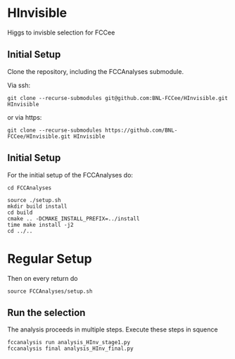 # HInvisible

Higgs to invisble selection for FCCee


## Initial Setup

Clone the repository, including the FCCAnalyses submodule.

Via ssh:
```shell
git clone --recurse-submodules git@github.com:BNL-FCCee/HInvisible.git HInvisible
```

or via https:
```shell
git clone --recurse-submodules https://github.com/BNL-FCCee/HInvisible.git HInvisible
```



## Initial Setup
For the initial setup of the FCCAnalyses do:

```shell
cd FCCAnalyses

source ./setup.sh
mkdir build install
cd build
cmake .. -DCMAKE_INSTALL_PREFIX=../install
time make install -j2
cd ../..
```

# Regular Setup

Then on every return do 
```shell
source FCCAnalyses/setup.sh
```

## Run the selection
The analysis proceeds in multiple steps. Execute these steps in squence


```shell
fccanalysis run analysis_HInv_stage1.py
fccanalysis final analysis_HInv_final.py
```